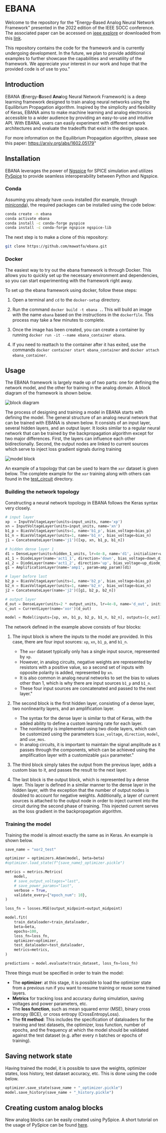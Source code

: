 # EBANA

Welcome to the repository for the "Energy-Based Analog Neural Network
Framework" presented in the 2022 edition of the IEEE SOCC conference. The
associated paper can be accessed on [ieee
explore](https://ieeexplore.ieee.org/document/9908086) or downloaded from this
[link](https://hal.umontpellier.fr/hal-03775570).

This repository contains the code for the framework and is currently undergoing
development. In the future, we plan to provide additional examples to further
showcase the capabilities and versatility of the framework. We appreciate your
interest in our work and hope that the provided code is of use to you."

## Introduction

EBANA (**E**nergy-**B**ased **Ana**log Neural Network Framework) is a deep
learning framework designed to train analog neural networks using the
Equilibrium Propagation algorithm. Inspired by the simplicity and flexibility
of Keras, EBANA aims to make machine learning and analog electronics accessible
to a wider audience by providing an easy-to-use and intuitive API. With EBANA,
users can easily experiment with different network architectures and evaluate
the tradeoffs that exist in the design space.

For more information on the Equilibrium Propagation algorithm, please see this
paper: https://arxiv.org/abs/1602.05179"

## Installation

EBANA leverages the power of [Ngspice](http://ngspice.sourceforge.net/) for
SPICE simulation and utilizes [PySpice](https://pypi.org/project/PySpice) to
provide seamless interoperability between Python and Ngspice.

### Conda

Assuming you already have `conda`
installed (for example, through
[miniconda](https://docs.conda.io/en/latest/miniconda.html)), the required
packages can be installed using the code below:

```bash
conda create -n ebana
conda activate ebana
conda install -c conda-forge pyspice
conda install -c conda-forge ngspice ngspice-lib
```

The next step is to make a clone of this repository:

```bash
git clone https://github.com/mawatfa/ebana.git
```

### Docker

The easiest way to try out the ebana framework is through Docker. This allows
you to quickly set up the necessary environment and dependencies, so you can
start experimenting with the framework right away.

To set up the ebana framework using docker, follow these steps:

1. Open a terminal and `cd` to the `docker-setup` directory.

2. Run the command `docker build -t ebana .`. This will build an image with the
   name `ebana` based on the instructions in the `dockerfile`. This process may
   take a few minutes to complete.

3. Once the image has been created, you can create a container by running
  `docker run -it --name ebana_container ebana`.

  4. If you need to reattach to the container after it has exited, use the
  commands `docker container start ebana_container` and `docker attach
  ebana_container`.


## Usage

The EBANA framework is largely made up of two parts: one for defining the
network model, and the other for training in the analog domain. A block diagram
of the framework is shown below.

![block diagram](./media/framework.png)

The process of designing and training a model in EBANA starts with defining the
model. The general structure of an analog neural network that can be trained
with EBANA is shown below. It consists of an input layer, several hidden
layers, and an output layer. It looks similar to a regular neural network that
can be trained by the backpropagation algorithm except for two major
differences. First, the layers can influence each other bidirectionally.
Second, the output nodes are linked to current sources which serve to inject
loss gradient signals during training

![model block](./media/model_block.png)

An example of a topology that can be used to learn the `xor` dataset
is given below. The complete example for the `xor` training along with others
can found in the [test_circuit](./test_circuits) directory.

### Building the network topology

Constructing a neural network topology in EBANA follows the Keras syntax very
closely.

```python
# input layer
xp  = InputVoltageLayer(units=input_units, name='xp')
xn = InputVoltageLayer(units=input_units, name='xn')
b1_p = BiasVoltageLayer(units=1, name='b1_p', bias_voltage=bias_p)
b1_n = BiasVoltageLayer(units=1, name='b1_n', bias_voltage=bias_n)
j1 = ConcatenateLayer(name='j1')([xp, xn, b1_p, b1_n])

# hidden dense layer 1
d1 = DenseLayer(units=hidden_1_units, lr=4e-8, name='d1', initializer=weight_initialzier, trainable=True)(j1)
a1_1 = DiodeLayer(name='act1_1', direction='down', bias_voltage=down_diode_bias, trainable=False, kind="behavioral", param=behaviorial_diode_param)(d1)
a1_2 = DiodeLayer(name='act1_2', direction='up', bias_voltage=up_diode_bias, trainable=False, kind="behavioral", param=behaviorial_diode_param)(a1_1)
g1 = AmplificationLayer(name='amp1', param=amp_param)(d1)

# layer before last
b2_p = BiasVoltageLayer(units=1, name='b2_p', bias_voltage=bias_p)
b2_n = BiasVoltageLayer(units=1, name='b2_n', bias_voltage=bias_n)
j2 = ConcatenateLayer(name='j2')([g1, b2_p, b2_n])

# output layer
d_out = DenseLayer(units=2 * output_units, lr=4e-8, name='d_out', initializer=weight_initialzier, trainable=True)(j2)
c_out = CurrentLayer(name='xor')(d_out)

model = Model(inputs=[xp, xn, b1_p, b2_p, b1_n, b2_n], outputs=[c_out])
```

The network defined in the example above consists of four blocks:

1. The input block is where the inputs to the model are provided. In this case,
   there are four input sources: `xp`, `xn`, `b1_p`, and `b1_n`.
    - The `xor` dataset typically only has a single input source, represented
      by `xp`.
    - However, in analog circuits, negative weights are represented by
      resistors with a positive value, so a second set of inputs with opposite
      polarity is added, represented by `xn`.
    - It is also common in analog neural networks to set the bias to values
      other than 1, which is why there are input sources `b1_p` and `b1_n`.
    - These four input sources are concatenated and passed to the next layer."

2. The second block is the first hidden layer, consisting of a dense layer, two
   nonlinearity layers, and an amplification layer.
   - The syntax for the dense layer is similar to that of Keras, with the added
     ability to define a custom learning rate for each layer.
   - The nonlinearity is implemented using two diode layers, which can be
     customized using the parameters `bias_voltage`, `direction`, `model`, and
     `use_mos`.
   - In analog circuits, it is important to maintain the signal amplitude as it
     passes through the components, which can be achieved using the
     amplification layer with a customizable `gain` parameter."

3. The third block simply takes the output from the previous layer, adds
   a custom bias to it, and passes the result to the next layer.

4. The last block is the output block, which is represented by a dense layer.
   This layer is defined in a similar manner to the dense layer in the hidden
   layer, with the exception that the number of output nodes is doubled to
   account for negative weights. Additionally, a layer of current sources is
   attached to the output node in order to inject current into the circuit
   during the second phase of training. This injected current serves as the
   loss gradient in the backpropagation algorithm.

### Training the model

Training the model is almost exactly the same as in Keras. An example is shown
below.

```python
save_name = "xor2_test"

optimizer = optimizers.Adam(model, beta=beta)
#optimizer.load_state(f"{save_name}_optimizer.pickle")

metrics = metrics.Metrics(
    model,
    # save_output_voltages="last",
    # save_power_params="last",
    verbose = True,
    validate_every={"epoch_num": 10},
)

loss_fn = losses.MSE(output_midpoint=output_midpoint)

model.fit(
    train_dataloader=train_dataloader,
    beta=beta,
    epochs=100,
    loss_fn=loss_fn,
    optimizer=optimizer,
    test_dataloader=test_dataloader,
    metrics=metrics,
)

predictions = model.evaluate(train_dataset, loss_fn=loss_fn)
```

Three things must be specified in order to train the model:

- The **optimizer**: at this stage, it is possible to load the optimizer state
  from a previous run if you want to resume training or reuse some trained
  layers.
- **Metrics** for tracking loss and accuracy during simulation, saving voltages
  and power parameters, etc.
- The **loss function**, such as mean squared error (MSE), binary cross entropy
  (BCE), or cross entropy (CrossEntropyLoss).
- The **fit method**: This includes the specification of dataloaders for the
  training and test datasets, the optimizer, loss function, number of epochs,
  and the frequency at which the model should be validated against the test
  dataset (e.g. after every n batches or epochs of training).

## Saving network state

Having trained the model, it is possible to save the weights, optimizer states,
loss history, test dataset accuracy, etc. This is done using the code below.

```python
optimizer.save_state(save_name + "_optimizer.pickle")
model.save_history(save_name + "_history.pickle")
```

## Creating custom analog blocks

New analog blocks can be easily created using PySpice. A short tutorial on the usage
of PySpice can be found [here](./docs/pyspice/PySpice.ipynb).
